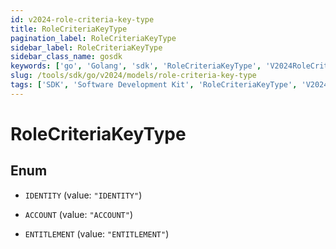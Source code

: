 ```yaml
---
id: v2024-role-criteria-key-type
title: RoleCriteriaKeyType
pagination_label: RoleCriteriaKeyType
sidebar_label: RoleCriteriaKeyType
sidebar_class_name: gosdk
keywords: ['go', 'Golang', 'sdk', 'RoleCriteriaKeyType', 'V2024RoleCriteriaKeyType'] 
slug: /tools/sdk/go/v2024/models/role-criteria-key-type
tags: ['SDK', 'Software Development Kit', 'RoleCriteriaKeyType', 'V2024RoleCriteriaKeyType']
---
```


# RoleCriteriaKeyType

## Enum


* `IDENTITY` (value: `"IDENTITY"`)

* `ACCOUNT` (value: `"ACCOUNT"`)

* `ENTITLEMENT` (value: `"ENTITLEMENT"`)


